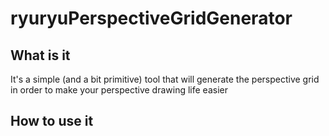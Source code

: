 # ryuryuPerspectiveGridGenerator

## What is it
It's a simple (and a bit primitive) tool that will generate the perspective grid in order to make your perspective drawing life easier

## How to use it

